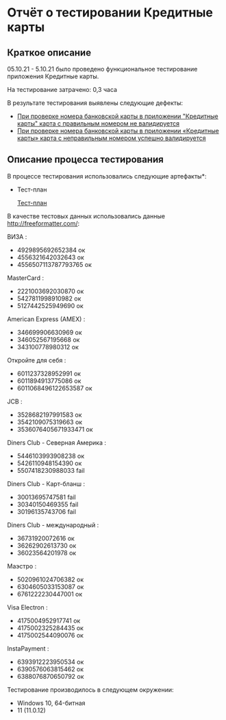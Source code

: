 # Отчёт о тестировании Кредитные карты

## Краткое описание

05.10.21 - 5.10.21 было проведено функциональное тестирование приложения Кредитные карты.

На тестирование затрачено: 0,3 часа

В результате тестирования выявлены следующие дефекты:
* [При проверке номера банковской карты в приложении "Кредитные карты" карта с правильным номером не валидируется ](https://github.com/EuheniyaA/Project1.2/issues/1)
* [При проверке номера банковской карты в приложении «Кредитные карты» карта с неправильным номером успешно валидируется](https://github.com/EuheniyaA/Project1.2/issues/2)



## Описание процесса тестирования

В процессе тестирования использовались следующие артефакты*:
* Тест-план

  [Тест-план](https://github.com/EuheniyaA/Project1.2/blob/785d7614f6b3ae5589b100fa79190c1071853aa3/Test%20plan.md)

В качестве тестовых данных использовались данные http://freeformatter.com/:

ВИЗА :
* 4929895692652384 ок
* 4556321642032643 ок
* 4556507113787793765 ок

MasterCard :
* 2221003692030870 ок
* 5427811998910982 ок
* 5127442525949690 ок

American Express (AMEX) :
  * 346699906630969 ок
  * 346052567195668 ок
  * 343100778980312 ок

Откройте для себя :
* 6011237328952991 ок
* 6011894913775086 ок
* 6011068496122653587 ок

JCB :
* 3528682197991583 ок
* 3542109075319663 ок
* 3536076405671933471 ок

Diners Club - Северная Америка :
* 5446103993908238 ок
* 5426110948154390 ок
* 5507418230988033 fail

Diners Club - Карт-бланш :
* 30013695747581 fail
* 30340150469355 fail
* 30196135743706 fail

Diners Club - международный :
* 36731920072616 ок
* 36262902613730 ок
* 36023564201978 ок

Маэстро :
* 5020961024706382 ок
* 6304605033153087 ок
* 6761222230447001 ок

Visa Electron :
* 4175004952917741 ок
* 4175002325284435 ок
* 4175002544090076 ок

InstaPayment :
* 6393912223950534 ок
* 6390576063815462 ок
* 6388076870650792 ок

Тестирование производилось в следующем окружении:
* Windows 10, 64-битная
* 11 (11.0.12)
